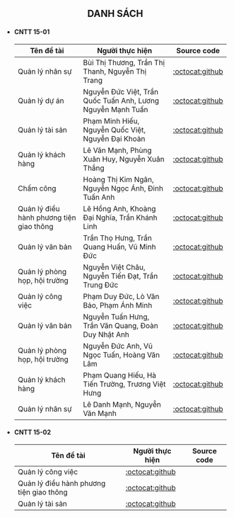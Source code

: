<h2 align="center">
    DANH SÁCH
</h2>

- #### CNTT 15-01
    | Tên đề tài    | Người thực hiện | Source code     |
    | ------------- | ----------------|---------------- |
    | Quản lý nhân sự | Bùi Thị Thương, Trần Thị Thanh, Nguyễn Thị Trang| [:octocat:github](https://github.com/Thanhh-803/TTDN-15-01-N1)|
    | Quản lý dự án| Nguyễn Đức Việt, Trần Quốc Tuấn Anh, Lương Nguyễn Mạnh Tuấn| [:octocat:github](https://github.com/mtuan3110/TTDN-15-01-N2.git)|
    | Quản lý tài sản | Phạm Minh Hiếu, Nguyễn Quốc Việt, Nguyễn Đại Khoản| [:octocat:github](https://github.com/hieupham10032003/TTDN-15-01)|
    | Quản lý khách hàng| Lê Văn Mạnh, Phùng Xuân Huy, Nguyễn Xuân Thắng| [:octocat:github](https://github.com/ToiYeuDaiNam/TTDN-15-01-N4.git)|
    | Chấm công| Hoàng Thị Kim Ngân, Nguyễn Ngọc Ánh, Đinh Tuấn Anh| [:octocat:github](https://github.com/dinhtuananh188/TTDN-15-01-N5)|
    | Quản lý điều hành phương tiện giao thông| Lê Hồng Anh, Khoàng Đại Nghĩa, Trần Khánh Linh | [:octocat:github](https://github.com/dainghia99/TTDN-15-01-N6)|
    | Quản lý văn bản| Trần Thọ Hưng, Trần Quang Huấn, Vũ Minh Đức |[:octocat:github](https://github.com/tranhuan123/TTDN-15-01-N1)|
    | Quản lý phòng họp, hội trường| Nguyễn Việt Châu, Nguyễn Tiến Đạt, Trần Trung Đức | [:octocat:github](https://github.com/nguyendat2610/TTDN-15-01-N8)|
    | Quản lý công việc| Phạm Duy Đức, Lò Văn Bảo, Phạm Ánh Minh |[:octocat:github](https://github.com/baovan22/TTDN-15-01-N9)|
    | Quản lý văn bản| Nguyễn Tuấn Hưng, Trần Văn Quang, Đoàn Duy Nhật Anh |[:octocat:github](https://github.com/hungtay/TTDN-15-01-N10)|
    | Quản lý phòng họp, hội trường| Nguyễn Đức Anh, Vũ Ngọc Tuấn, Hoàng Văn Lâm |[:octocat:github](https://github.com/hoanglam19/TTDN)|
    | Quản lý khách hàng| Phạm Quang Hiếu, Hà Tiến Trường, Trương Việt Hưng |[:octocat:github](https://github.com/truonghungg/TTDN-15-01-N12)|
    | Quản lý nhân sự| Lê Danh Mạnh, Nguyễn Văn Mạnh |[:octocat:github](https://github.com/LeDanhManh24092002/TTDN)|
- #### CNTT 15-02
    | Tên đề tài    | Người thực hiện | Source code     |
    | ------------- | ----------------|---------------- |
    | Quản lý công việc | [:octocat:github](https://github.com/HieuK1502/TTDN-15-02-N1)|
    | Quản lý điều hành phương tiện giao thông| [:octocat:github](https://github.com/Tranlong291003/TTDN-15-02-N6)|
    | Quản lý tài sản | [:octocat:github](https://github.com/thang0305/TTDN-15-02-N3)|